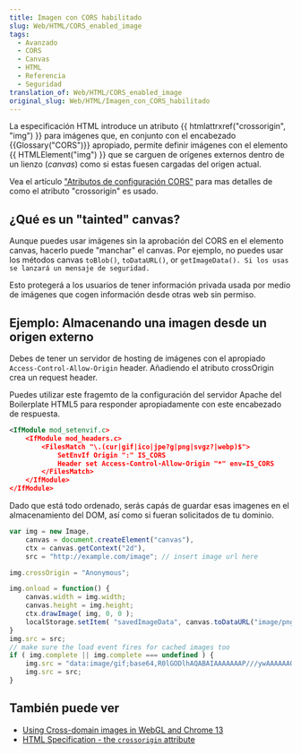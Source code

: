 ```yaml
---
title: Imagen con CORS habilitado
slug: Web/HTML/CORS_enabled_image
tags:
  - Avanzado
  - CORS
  - Canvas
  - HTML
  - Referencia
  - Seguridad
translation_of: Web/HTML/CORS_enabled_image
original_slug: Web/HTML/Imagen_con_CORS_habilitado
---
```


La especificación HTML introduce un atributo {{ htmlattrxref("crossorigin", "img") }} para imágenes que, en conjunto con el encabezado {{Glossary("CORS")}} apropiado, permite definir imágenes con el elemento {{ HTMLElement("img") }} que se carguen de orígenes externos dentro de un lienzo (_canvas_) como si estas fuesen cargadas del origen actual.

Vea el artículo ["Atributos de configuración CORS"](/en/HTML/CORS_settings_attributes) para mas detalles de como el atributo "crossorigin" es usado.

## ¿Qué es un "tainted" canvas?

Aunque puedes usar imágenes sin la aprobación del CORS en el elemento canvas, hacerlo puede "manchar" el canvas. Por ejemplo, no puedes usar los métodos canvas `toBlob()`, `toDataURL()`, or `getImageData(). Si los usas se lanzará un mensaje de seguridad.`

Esto protegerá a los usuarios de tener información privada usada por medio de imágenes que cogen información desde otras web sin permiso.

## Ejemplo: Almacenando una imagen desde un origen externo

Debes de tener un servidor de hosting de imágenes con el apropiado `Access-Control-Allow-Origin` header. Añadiendo el atributo crossOrigin crea un request header.

Puedes utilizar este fragemto de la configuración del servidor Apache del Boilerplate HTML5 para responder apropiadamente con este encabezado de respuesta.

```xml
<IfModule mod_setenvif.c>
    <IfModule mod_headers.c>
        <FilesMatch "\.(cur|gif|ico|jpe?g|png|svgz?|webp)$">
            SetEnvIf Origin ":" IS_CORS
            Header set Access-Control-Allow-Origin "*" env=IS_CORS
        </FilesMatch>
    </IfModule>
</IfModule>
```

Dado que está todo ordenado, serás capás de guardar esas imagenes en el almacenamiento del DOM, así como si fueran solicitados de tu dominio.

```js
var img = new Image,
    canvas = document.createElement("canvas"),
    ctx = canvas.getContext("2d"),
    src = "http://example.com/image"; // insert image url here

img.crossOrigin = "Anonymous";

img.onload = function() {
    canvas.width = img.width;
    canvas.height = img.height;
    ctx.drawImage( img, 0, 0 );
    localStorage.setItem( "savedImageData", canvas.toDataURL("image/png") );
}
img.src = src;
// make sure the load event fires for cached images too
if ( img.complete || img.complete === undefined ) {
    img.src = "data:image/gif;base64,R0lGODlhAQABAIAAAAAAAP///ywAAAAAAQABAAACAUwAOw==";
    img.src = src;
}
```

## También puede ver

- [Using Cross-domain images in WebGL and Chrome 13](http://blog.chromium.org/2011/07/using-cross-domain-images-in-webgl-and.html)
- [HTML Specification - the `crossorigin` attribute](http://whatwg.org/html#attr-img-crossorigin)

